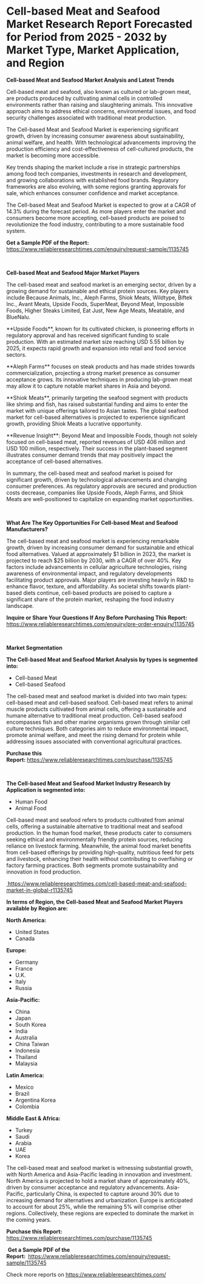 <p><h1>Cell-based Meat and Seafood Market Research Report Forecasted for Period from 2025 -  2032 by Market Type, Market Application, and Region</h1></p><p><strong>Cell-based Meat and Seafood Market Analysis and Latest Trends</strong></p>
<p><p>Cell-based meat and seafood, also known as cultured or lab-grown meat, are products produced by cultivating animal cells in controlled environments rather than raising and slaughtering animals. This innovative approach aims to address ethical concerns, environmental issues, and food security challenges associated with traditional meat production. </p><p>The Cell-based Meat and Seafood Market is experiencing significant growth, driven by increasing consumer awareness about sustainability, animal welfare, and health. With technological advancements improving the production efficiency and cost-effectiveness of cell-cultured products, the market is becoming more accessible. </p><p>Key trends shaping the market include a rise in strategic partnerships among food tech companies, investments in research and development, and growing collaborations with established food brands. Regulatory frameworks are also evolving, with some regions granting approvals for sale, which enhances consumer confidence and market acceptance. </p><p>The Cell-based Meat and Seafood Market is expected to grow at a CAGR of 14.3% during the forecast period. As more players enter the market and consumers become more accepting, cell-based products are poised to revolutionize the food industry, contributing to a more sustainable food system.</p></p>
<p><strong>Get a Sample PDF of the Report:&nbsp;</strong> <a href="https://www.reliableresearchtimes.com/enquiry/request-sample/1135745?utm_campaign=2934&utm_medium=2&utm_source=Github&utm_content=ia&utm_term=25032025&utm_id=cell-based-meat-and-seafood">https://www.reliableresearchtimes.com/enquiry/request-sample/1135745</a></p>
<p>&nbsp;</p>
<p><strong>Cell-based Meat and Seafood Major Market Players</strong></p>
<p><p>The cell-based meat and seafood market is an emerging sector, driven by a growing demand for sustainable and ethical protein sources. Key players include Because Animals, Inc., Aleph Farms, Shiok Meats, Wildtype, Biftek Inc., Avant Meats, Upside Foods, SuperMeat, Beyond Meat, Impossible Foods, Higher Steaks Limited, Eat Just, New Age Meats, Meatable, and BlueNalu.</p><p>**Upside Foods**, known for its cultivated chicken, is pioneering efforts in regulatory approval and has received significant funding to scale production. With an estimated market size reaching USD 5.55 billion by 2025, it expects rapid growth and expansion into retail and food service sectors.</p><p>**Aleph Farms** focuses on steak products and has made strides towards commercialization, projecting a strong market presence as consumer acceptance grows. Its innovative techniques in producing lab-grown meat may allow it to capture notable market shares in Asia and beyond.</p><p>**Shiok Meats**, primarily targeting the seafood segment with products like shrimp and fish, has raised substantial funding and aims to enter the market with unique offerings tailored to Asian tastes. The global seafood market for cell-based alternatives is projected to experience significant growth, providing Shiok Meats a lucrative opportunity.</p><p>**Revenue Insight**: Beyond Meat and Impossible Foods, though not solely focused on cell-based meat, reported revenues of USD 406 million and USD 100 million, respectively. Their success in the plant-based segment illustrates consumer demand trends that may positively impact the acceptance of cell-based alternatives.</p><p>In summary, the cell-based meat and seafood market is poised for significant growth, driven by technological advancements and changing consumer preferences. As regulatory approvals are secured and production costs decrease, companies like Upside Foods, Aleph Farms, and Shiok Meats are well-positioned to capitalize on expanding market opportunities.</p></p>
<p>&nbsp;</p>
<p><strong>What Are The Key Opportunities For Cell-based Meat and Seafood Manufacturers?</strong></p>
<p><p>The cell-based meat and seafood market is experiencing remarkable growth, driven by increasing consumer demand for sustainable and ethical food alternatives. Valued at approximately $1 billion in 2023, the market is projected to reach $25 billion by 2030, with a CAGR of over 40%. Key factors include advancements in cellular agriculture technologies, rising awareness of environmental impact, and regulatory developments facilitating product approvals. Major players are investing heavily in R&D to enhance flavor, texture, and affordability. As societal shifts towards plant-based diets continue, cell-based products are poised to capture a significant share of the protein market, reshaping the food industry landscape.</p></p>
<p><strong>Inquire or Share Your Questions If Any Before Purchasing This Report:</strong> <a href="https://www.reliableresearchtimes.com/enquiry/pre-order-enquiry/1135745?utm_campaign=2934&utm_medium=2&utm_source=Github&utm_content=ia&utm_term=25032025&utm_id=cell-based-meat-and-seafood">https://www.reliableresearchtimes.com/enquiry/pre-order-enquiry/1135745</a></p>
<p>&nbsp;</p>
<p><strong>Market Segmentation</strong></p>
<p><strong>The Cell-based Meat and Seafood Market Analysis by types is segmented into:</strong></p>
<p><ul><li>Cell-based Meat</li><li>Cell-based Seafood</li></ul></p>
<p><p>The cell-based meat and seafood market is divided into two main types: cell-based meat and cell-based seafood. Cell-based meat refers to animal muscle products cultivated from animal cells, offering a sustainable and humane alternative to traditional meat production. Cell-based seafood encompasses fish and other marine organisms grown through similar cell culture techniques. Both categories aim to reduce environmental impact, promote animal welfare, and meet the rising demand for protein while addressing issues associated with conventional agricultural practices.</p></p>
<p><strong>Purchase this Report:&nbsp;</strong><a href="https://www.reliableresearchtimes.com/purchase/1135745?utm_campaign=2934&utm_medium=2&utm_source=Github&utm_content=ia&utm_term=25032025&utm_id=cell-based-meat-and-seafood">https://www.reliableresearchtimes.com/purchase/1135745</a></p>
<p>&nbsp;</p>
<p><strong>The Cell-based Meat and Seafood Market Industry Research by Application is segmented into:</strong></p>
<p><ul><li>Human Food</li><li>Animal Food</li></ul></p>
<p><p>Cell-based meat and seafood refers to products cultivated from animal cells, offering a sustainable alternative to traditional meat and seafood production. In the human food market, these products cater to consumers seeking ethical and environmentally friendly protein sources, reducing reliance on livestock farming. Meanwhile, the animal food market benefits from cell-based offerings by providing high-quality, nutritious feed for pets and livestock, enhancing their health without contributing to overfishing or factory farming practices. Both segments promote sustainability and innovation in food production.</p></p>
<p><a href="https://www.reliableresearchtimes.com/cell-based-meat-and-seafood-market-in-global-r1135745?utm_campaign=2934&utm_medium=2&utm_source=Github&utm_content=ia&utm_term=25032025&utm_id=cell-based-meat-and-seafood">&nbsp;https://www.reliableresearchtimes.com/cell-based-meat-and-seafood-market-in-global-r1135745</a></p>
<p><strong>In terms of Region, the Cell-based Meat and Seafood Market Players available by Region are:</strong></p>
<p>
    <p> <strong> North America: </strong>
        <ul>
            <li>United States</li>
            <li>Canada</li>
        </ul>
        </p> 
    <p> <strong> Europe: </strong>
        <ul>
            <li>Germany</li>
            <li>France</li>
            <li>U.K.</li>
            <li>Italy</li>
            <li>Russia</li>
        </ul>
        </p> 
    <p> <strong> Asia-Pacific: </strong>
        <ul>
            <li>China</li>
            <li>Japan</li>
            <li>South Korea</li>
            <li>India</li>
            <li>Australia</li>
            <li>China Taiwan</li>
            <li>Indonesia</li>
            <li>Thailand</li>
            <li>Malaysia</li>
        </ul>
        </p> 
    <p> <strong> Latin America: </strong>
        <ul>
            <li>Mexico</li>
            <li>Brazil</li>
            <li>Argentina Korea</li>
            <li>Colombia</li>
        </ul>
        </p> 
    <p> <strong> Middle East & Africa: </strong>
        <ul>
            <li>Turkey</li>
            <li>Saudi</li>
            <li>Arabia</li>
            <li>UAE</li>
            <li>Korea</li>
        </ul>
    </p>
    </p>
<p><p>The cell-based meat and seafood market is witnessing substantial growth, with North America and Asia-Pacific leading in innovation and investment. North America is projected to hold a market share of approximately 40%, driven by consumer acceptance and regulatory advancements. Asia-Pacific, particularly China, is expected to capture around 30% due to increasing demand for alternatives and urbanization. Europe is anticipated to account for about 25%, while the remaining 5% will comprise other regions. Collectively, these regions are expected to dominate the market in the coming years.</p></p>
<p><strong>Purchase this Report: </strong><a href="https://www.reliableresearchtimes.com/purchase/1135745?utm_campaign=2934&utm_medium=2&utm_source=Github&utm_content=ia&utm_term=25032025&utm_id=cell-based-meat-and-seafood">https://www.reliableresearchtimes.com/purchase/1135745</a></p>
<p>&nbsp;<strong>Get a Sample PDF of the Report:&nbsp;&nbsp;</strong><a href="https://www.reliableresearchtimes.com/enquiry/request-sample/1135745?utm_campaign=2934&utm_medium=2&utm_source=Github&utm_content=ia&utm_term=25032025&utm_id=cell-based-meat-and-seafood">https://www.reliableresearchtimes.com/enquiry/request-sample/1135745</a></p>
<p><strong></strong></p>
<p>Check more reports on <a href="https://www.reliableresearchtimes.com/?utm_campaign=2934&utm_medium=2&utm_source=Github&utm_content=ia&utm_term=25032025&utm_id=cell-based-meat-and-seafood">https://www.reliableresearchtimes.com/</a></p>